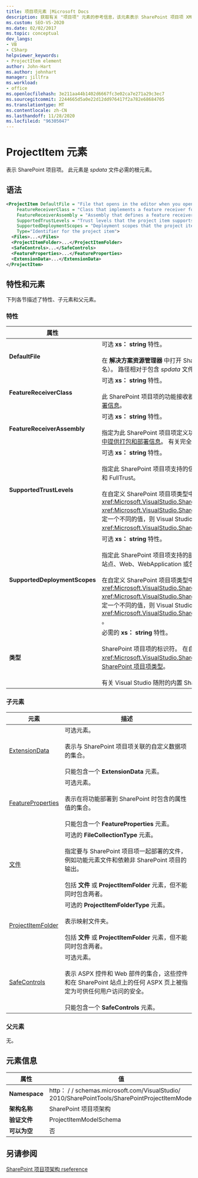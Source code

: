 ```yaml
---
title: 项目项元素 |Microsoft Docs
description: 获取有关 "项目项" 元素的参考信息，该元素表示 SharePoint 项目项 XML 架构引用中的 SharePoint 项目项。
ms.custom: SEO-VS-2020
ms.date: 02/02/2017
ms.topic: conceptual
dev_langs:
- VB
- CSharp
helpviewer_keywords:
- ProjectItem element
author: John-Hart
ms.author: johnhart
manager: jillfra
ms.workload:
- office
ms.openlocfilehash: 3e211aa44b1402d6667fc3e02ca7e271a29c3ec7
ms.sourcegitcommit: 2244665d5a0e22d12dd976417f2a782e68684705
ms.translationtype: MT
ms.contentlocale: zh-CN
ms.lasthandoff: 11/28/2020
ms.locfileid: "96305047"
---
```

# <a name="projectitem-element"></a>ProjectItem 元素
  表示 SharePoint 项目项。 此元素是 *spdata* 文件必需的根元素。

## <a name="syntax"></a>语法

```xml
<ProjectItem DefaultFile = "File that opens in the editor when you open the project item"
    FeatureReceiverClass = "Class that implements a feature receiver for the project item"
    FeatureReceiverAssembly = "Assembly that defines a feature receiver for the project item"
    SupportedTrustLevels = "Trust levels that the project item supports"
    SupportedDeploymentScopes = "Deployment scopes that the project item supports"
    Type="Identifier for the project item">
  <Files>...</Files>
  <ProjectItemFolder>...</ProjectItemFolder>
  <SafeControls>...</SafeControls>
  <FeatureProperties>...</FeatureProperties>
  <ExtensionData>...</ExtensionData>
</ProjectItem>
```

## <a name="attributes-and-elements"></a>特性和元素
 下列各节描述了特性、子元素和父元素。

### <a name="attributes"></a>特性

|属性|描述|
|---------------|-----------------|
|**DefaultFile**|可选 **xs： string** 特性。<br /><br /> 在 **解决方案资源管理器** 中打开 SharePoint 项目项时，将在 Visual Studio 编辑器中打开的文件的相对路径（包括文件名）。 路径相对于包含 *spdata* 文件的文件夹。|
|**FeatureReceiverClass**|可选 **xs： string** 特性。<br /><br /> 此 SharePoint 项目项的功能接收器类的完全限定名称。 有关功能接收器的详细信息，请参阅 [在项目项中提供打包和部署信息](../sharepoint/providing-packaging-and-deployment-information-in-project-items.md)。|
|**FeatureReceiverAssembly**|可选 **xs： string** 特性。<br /><br /> 指定为此 SharePoint 项目项定义功能接收器的程序集的完全限定名称。 有关功能接收器的详细信息，请参阅 [在项目项中提供打包和部署信息](../sharepoint/providing-packaging-and-deployment-information-in-project-items.md)。 有关完全限定的程序集名称的详细信息，请参阅 [程序集名称](/dotnet/framework/app-domains/assembly-names)。|
|**SupportedTrustLevels**|可选 **xs： string** 特性。<br /><br /> 指定此 SharePoint 项目项支持的信任级别。 此值可以为以下字符串之一：沙盒、FullTrust 或 All。 值 All 同时指定沙盒和 FullTrust。<br /><br /> 在自定义 SharePoint 项目项类型中，此特性的值对应于你在实现方法时分配给该属性的值 <xref:Microsoft.VisualStudio.SharePoint.ISharePointProjectItemTypeDefinition.SupportedTrustLevels%2A> <xref:Microsoft.VisualStudio.SharePoint.ISharePointProjectItemTypeProvider.InitializeType%2A> 。 如果为此属性指定一个不同的值，则 Visual Studio 将覆盖值，以便它指定在属性中指定的相同信任级别 <xref:Microsoft.VisualStudio.SharePoint.ISharePointProjectItemTypeDefinition.SupportedTrustLevels%2A> 。|
|**SupportedDeploymentScopes**|可选 **xs： string** 特性。<br /><br /> 指定此 SharePoint 项目项支持的部署范围。 此值是一个以逗号分隔的字符串，其中包含一个或多个以下字符串：场、站点、Web、WebApplication 或包。 例如： `Web, Site`<br /><br /> 在自定义 SharePoint 项目项类型中，此特性的值对应于你在实现方法时分配给该属性的值 <xref:Microsoft.VisualStudio.SharePoint.ISharePointProjectItemTypeDefinition.SupportedDeploymentScopes%2A> <xref:Microsoft.VisualStudio.SharePoint.ISharePointProjectItemTypeProvider.InitializeType%2A> 。 如果为此属性指定一个不同的值，则 Visual Studio 将覆盖值，以便它指定在属性中指定的相同信任级别 <xref:Microsoft.VisualStudio.SharePoint.ISharePointProjectItemTypeDefinition.SupportedDeploymentScopes%2A> 。|
|**类型**|必需的 **xs： string** 特性。<br /><br /> SharePoint 项目项的标识符。 在自定义 SharePoint 项目项类型中，标识符是传递到的字符串 <xref:Microsoft.VisualStudio.SharePoint.SharePointProjectItemTypeAttribute> 。 有关详细信息，请参阅 [如何：定义 SharePoint 项目项类型](../sharepoint/how-to-define-a-sharepoint-project-item-type.md)。<br /><br /> 有关 Visual Studio 随附的内置 SharePoint 项目项的标识符列表，请参阅 [扩展 sharepoint 项目项](../sharepoint/extending-sharepoint-project-items.md)。|

### <a name="child-elements"></a>子元素

|元素|描述|
|-------------|-----------------|
|[ExtensionData](../sharepoint/extensiondata-element.md)|可选元素。<br /><br /> 表示与 SharePoint 项目项关联的自定义数据项的集合。<br /><br /> 只能包含一个 **ExtensionData** 元素。|
|[FeatureProperties](../sharepoint/featureproperties-element.md)|可选元素。<br /><br /> 表示在将功能部署到 SharePoint 时包含的属性值的集合。<br /><br /> 只能包含一个 **FeatureProperties** 元素。|
|[文件](../sharepoint/files-element.md)|可选的 **FileCollectionType** 元素。<br /><br /> 指定要与 SharePoint 项目项一起部署的文件，例如功能元素文件和依赖非 SharePoint 项目的输出。<br /><br /> 包括 **文件** 或 **ProjectItemFolder** 元素，但不能同时包含两者。|
|[ProjectItemFolder](../sharepoint/projectitemfolder-element.md)|可选的 **ProjectItemFolderType** 元素。<br /><br /> 表示映射文件夹。<br /><br /> 包括 **文件** 或 **ProjectItemFolder** 元素，但不能同时包含两者。|
|[SafeControls](../sharepoint/safecontrols-element.md)|可选元素。<br /><br /> 表示 ASPX 控件和 Web 部件的集合，这些控件和在 SharePoint 站点上的任何 ASPX 页上被指定为可供任何用户访问的安全。<br /><br /> 只能包含一个 **SafeControls** 元素。|

### <a name="parent-elements"></a>父元素
 无。

## <a name="element-information"></a>元素信息

|属性|值|
|-|-|
|**Namespace**|http： \/ \/ schemas.microsoft.com/VisualStudio/<br>2010/SharePointTools/SharePointProjectItemModel|
|**架构名称**|SharePoint 项目项架构|
|**验证文件**|ProjectItemModelSchema|
|**可以为空**|否|

## <a name="see-also"></a>另请参阅
[SharePoint 项目项架构 rseference](../sharepoint/sharepoint-project-item-schema-reference.md)
